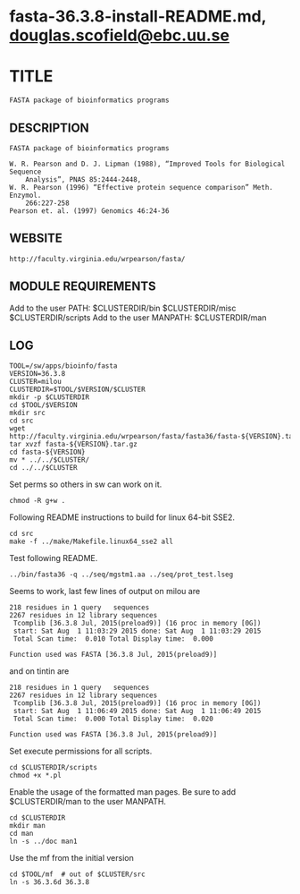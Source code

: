 # fasta-36.3.8-install-README.md, douglas.scofield@ebc.uu.se

TITLE
=====

    FASTA package of bioinformatics programs

DESCRIPTION
-----------

    FASTA package of bioinformatics programs

    W. R. Pearson and D. J. Lipman (1988), “Improved Tools for Biological Sequence
        Analysis”, PNAS 85:2444-2448, 
    W. R. Pearson (1996) “Effective protein sequence comparison” Meth.  Enzymol. 
        266:227-258
    Pearson et. al. (1997) Genomics 46:24-36

WEBSITE
-------

    http://faculty.virginia.edu/wrpearson/fasta/

MODULE REQUIREMENTS
-------------------

Add to the user PATH:
    $CLUSTERDIR/bin
    $CLUSTERDIR/misc
    $CLUSTERDIR/scripts
Add to the user MANPATH:
    $CLUSTERDIR/man

LOG
---

    TOOL=/sw/apps/bioinfo/fasta
    VERSION=36.3.8
    CLUSTER=milou
    CLUSTERDIR=$TOOL/$VERSION/$CLUSTER
    mkdir -p $CLUSTERDIR
    cd $TOOL/$VERSION
    mkdir src
    cd src
    wget http://faculty.virginia.edu/wrpearson/fasta/fasta36/fasta-${VERSION}.tar.gz
    tar xvzf fasta-${VERSION}.tar.gz
    cd fasta-${VERSION}
    mv * ../../$CLUSTER/
    cd ../../$CLUSTER

Set perms so others in sw can work on it.

    chmod -R g+w .

Following README instructions to build for linux 64-bit SSE2.

    cd src
    make -f ../make/Makefile.linux64_sse2 all

Test following README.

    ../bin/fasta36 -q ../seq/mgstm1.aa ../seq/prot_test.lseg

Seems to work, last few lines of output on milou are

~~~~
218 residues in 1 query   sequences
2267 residues in 12 library sequences
 Tcomplib [36.3.8 Jul, 2015(preload9)] (16 proc in memory [0G])
 start: Sat Aug  1 11:03:29 2015 done: Sat Aug  1 11:03:29 2015
 Total Scan time:  0.010 Total Display time:  0.000

Function used was FASTA [36.3.8 Jul, 2015(preload9)]
~~~~

and on tintin are

~~~~
218 residues in 1 query   sequences
2267 residues in 12 library sequences
 Tcomplib [36.3.8 Jul, 2015(preload9)] (16 proc in memory [0G])
 start: Sat Aug  1 11:06:49 2015 done: Sat Aug  1 11:06:49 2015
 Total Scan time:  0.000 Total Display time:  0.020

Function used was FASTA [36.3.8 Jul, 2015(preload9)]
~~~~

Set execute permissions for all scripts.

    cd $CLUSTERDIR/scripts
    chmod +x *.pl

Enable the usage of the formatted man pages.  Be sure to add $CLUSTERDIR/man to
the user MANPATH.

    cd $CLUSTERDIR
    mkdir man
    cd man
    ln -s ../doc man1

Use the mf from the initial version

    cd $TOOL/mf  # out of $CLUSTER/src
    ln -s 36.3.6d 36.3.8

